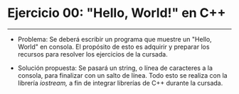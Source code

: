 # Ejercicio 00: "Hello, World!" en C++
---
- Problema: Se deberá escribir un programa que muestre un "Hello, World" en consola.
El propósito de esto es adquirir y preparar los recursos para resolver los ejercicios
de la cursada.

- Solución propuesta: Se pasará un string, o línea de caracteres a la consola, para finalizar
con un salto de línea.
Todo esto se realiza con la librería *iostream,* a fin de integrar librerías de C++ durante
la cursada.